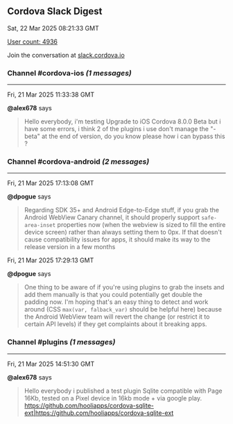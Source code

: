 ## Cordova Slack Digest
Sat, 22 Mar 2025 08:21:33 GMT

[User count: 4936](https://cordova.slack.com/)


Join the conversation at [slack.cordova.io](http://slack.cordova.io/)

### __Channel #cordova-ios__ _(1 messages)_
---

Fri, 21 Mar 2025 11:33:38 GMT

__@alex678__ says 
> Hello everybody, i'm testing Upgrade to iOS Cordova 8.0.0 Beta but i have some errors, i think 2 of the plugins i use don't manage the "-beta" at the end of version, do you know please how i can bypass this ?
> 

### __Channel #cordova-android__ _(2 messages)_
---

Fri, 21 Mar 2025 17:13:08 GMT

__@dpogue__ says 
> Regarding SDK 35+ and Android Edge-to-Edge stuff, if you grab the Android WebView Canary channel, it should properly support `safe-area-inset` properties now (when the webview is sized to fill the entire device screen) rather than always setting them to 0px. If that doesn't cause compatibility issues for apps, it should make its way to the release version in a few months
> 

Fri, 21 Mar 2025 17:29:13 GMT

__@dpogue__ says 
> One thing to be aware of if you're using plugins to grab the insets and add them manually is that you could potentially get double the padding now. I'm hoping that's an easy thing to detect and work around (CSS `max(var, falback_var)` should be helpful here) because the Android WebView team will revert the change (or restrict it to certain API levels) if they get complaints about it breaking apps.
> 

### __Channel #plugins__ _(1 messages)_
---

Fri, 21 Mar 2025 14:51:30 GMT

__@alex678__ says 
> Hello everybody i published a test plugin Sqlite compatible with Page 16Kb, tested on a Pixel device in 16kb mode + via google play. <https://github.com/hooliapps/cordova-sqlite-ext|https://github.com/hooliapps/cordova-sqlite-ext>
> 
